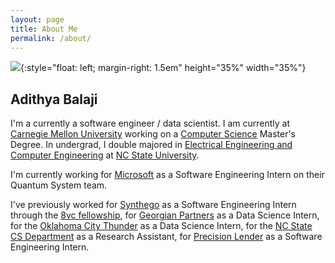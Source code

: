 ```yaml
---
layout: page
title: About Me
permalink: /about/
---
```


![](https://user-images.githubusercontent.com/4440808/128431337-b183a697-5635-4d69-844d-ab415ca2979b.png){:style="float: left; margin-right: 1.5em" height="35%" width="35%"}

## Adithya Balaji

I'm a currently a software engineer / data scientist. I am currently at
[Carnegie Mellon University][CMU] working on a [Computer Science][CSD] Master's
Degree. In undergrad, I double majored in [Electrical Engineering and
Computer Engineering][ECE] at [NC State University][NCSU].

I'm currently working for [Microsoft] as a Software Engineering Intern on their
Quantum System team.

I've previously worked for [Synthego][SYNTH] as a Software
Engineering Intern through the [8vc fellowship][8VC], for
[Georgian Partners][GP] as a Data Science Intern, for the
[Oklahoma City Thunder][OKC] as a Data Science Intern, for the
[NC State CS Department][NCSUCS] as a Research Assistant, for
[Precision Lender][PL] as a Software Engineering Intern.

<!-- Links -->
[CMU]: https://www.cmu.edu/ "Carnegie Mellon University"
[CSD]: https://www.csd.cs.cmu.edu/ "CS Department @ CMU"
[NCSU]: https://www.ncsu.edu/ "NC State University"
[ECE]: https://www.ece.ncsu.edu/ "ECE Department @ NC State"

[Microsoft]: https://azure.microsoft.com/en-us/solutions/quantum-computing/ "Microsoft Quantum"
[SYNTH]: https://www.synthego.com "Synthego"
[8VC]: https://8vc.com/ "8VC"
[GP]: https://www.georgianpartners.com "Georgian Partners"
[OKC]: https://www.nba.com/thunder/ "OKC Thunder"
[NCSUCS]: https://www.csc.ncsu.edu/ "CS Department @ NC State"
[PL]: https://precisionlender.com/ "Precision Lender"
